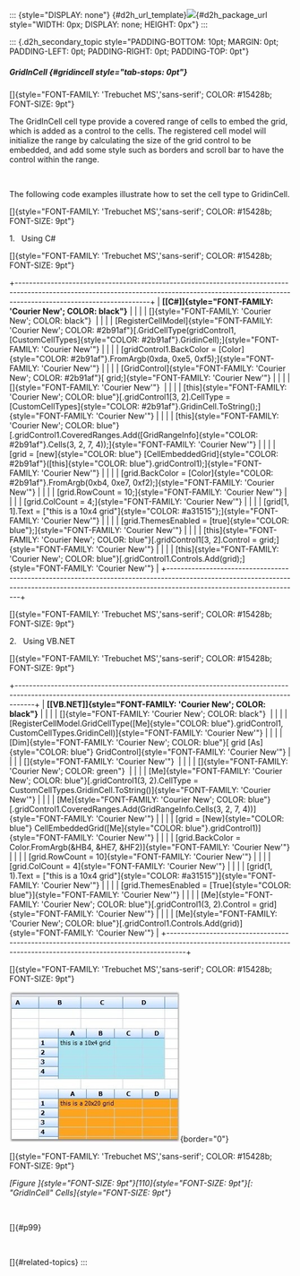 ::: {style="DISPLAY: none"}
[](ms-xhelp:///?Id=d2h_url_template){#d2h_url_template}![](!package_url!){#d2h_package_url style="WIDTH: 0px; DISPLAY: none; HEIGHT: 0px"}
:::

::: {.d2h_secondary_topic style="PADDING-BOTTOM: 10pt; MARGIN: 0pt; PADDING-LEFT: 0pt; PADDING-RIGHT: 0pt; PADDING-TOP: 0pt"}
##### GridInCell {#gridincell style="tab-stops: 0pt"}

[]{style="FONT-FAMILY: 'Trebuchet MS','sans-serif'; COLOR: #15428b; FONT-SIZE: 9pt"} 

The GridInCell cell type provide a covered range of cells to embed the grid, which is added as a control to the cells. The registered cell model will initialize the range by calculating the size of the grid control to be embedded, and add some style such as borders and scroll bar to have the control within the range.

 

The following code examples illustrate how to set the cell type to GridinCell.

[]{style="FONT-FAMILY: 'Trebuchet MS','sans-serif'; COLOR: #15428b; FONT-SIZE: 9pt"} 

1.   Using C#

[]{style="FONT-FAMILY: 'Trebuchet MS','sans-serif'; COLOR: #15428b; FONT-SIZE: 9pt"} 

+-------------------------------------------------------------------------------------------------------------------------------------------------------------------------------------------------+
| **[\[C#\]]{style="FONT-FAMILY: 'Courier New'; COLOR: black"}**                                                                                                                                  |
|                                                                                                                                                                                                 |
| []{style="FONT-FAMILY: 'Courier New'; COLOR: black"}                                                                                                                                            |
|                                                                                                                                                                                                 |
| [RegisterCellModel]{style="FONT-FAMILY: 'Courier New'; COLOR: #2b91af"}[.GridCellType(gridControl1, [CustomCellTypes]{style="COLOR: #2b91af"}.GridinCell);]{style="FONT-FAMILY: 'Courier New'"} |
|                                                                                                                                                                                                 |
| [gridControl1.BackColor = [Color]{style="COLOR: #2b91af"}.FromArgb(0xda, 0xe5, 0xf5);]{style="FONT-FAMILY: 'Courier New'"}                                                                      |
|                                                                                                                                                                                                 |
| [GridControl]{style="FONT-FAMILY: 'Courier New'; COLOR: #2b91af"}[ grid;]{style="FONT-FAMILY: 'Courier New'"}                                                                                   |
|                                                                                                                                                                                                 |
| []{style="FONT-FAMILY: 'Courier New'"}                                                                                                                                                          |
|                                                                                                                                                                                                 |
| [this]{style="FONT-FAMILY: 'Courier New'; COLOR: blue"}[.gridControl1\[3, 2\].CellType = [CustomCellTypes]{style="COLOR: #2b91af"}.GridinCell.ToString();]{style="FONT-FAMILY: 'Courier New'"}  |
|                                                                                                                                                                                                 |
| [this]{style="FONT-FAMILY: 'Courier New'; COLOR: blue"}[.gridControl1.CoveredRanges.Add([GridRangeInfo]{style="COLOR: #2b91af"}.Cells(3, 2, 7, 4));]{style="FONT-FAMILY: 'Courier New'"}        |
|                                                                                                                                                                                                 |
| [grid = [new]{style="COLOR: blue"} [CellEmbeddedGrid]{style="COLOR: #2b91af"}([this]{style="COLOR: blue"}.gridControl1);]{style="FONT-FAMILY: 'Courier New'"}                                   |
|                                                                                                                                                                                                 |
| [grid.BackColor = [Color]{style="COLOR: #2b91af"}.FromArgb(0xb4, 0xe7, 0xf2);]{style="FONT-FAMILY: 'Courier New'"}                                                                              |
|                                                                                                                                                                                                 |
| [grid.RowCount = 10;]{style="FONT-FAMILY: 'Courier New'"}                                                                                                                                       |
|                                                                                                                                                                                                 |
| [grid.ColCount = 4;]{style="FONT-FAMILY: 'Courier New'"}                                                                                                                                        |
|                                                                                                                                                                                                 |
| [grid\[1, 1\].Text = [\"this is a 10x4 grid\"]{style="COLOR: #a31515"};]{style="FONT-FAMILY: 'Courier New'"}                                                                                    |
|                                                                                                                                                                                                 |
| [grid.ThemesEnabled = [true]{style="COLOR: blue"};]{style="FONT-FAMILY: 'Courier New'"}                                                                                                         |
|                                                                                                                                                                                                 |
| [this]{style="FONT-FAMILY: 'Courier New'; COLOR: blue"}[.gridControl1\[3, 2\].Control = grid;]{style="FONT-FAMILY: 'Courier New'"}                                                              |
|                                                                                                                                                                                                 |
| [this]{style="FONT-FAMILY: 'Courier New'; COLOR: blue"}[.gridControl1.Controls.Add(grid);]{style="FONT-FAMILY: 'Courier New'"}                                                                  |
+-------------------------------------------------------------------------------------------------------------------------------------------------------------------------------------------------+

[]{style="FONT-FAMILY: 'Trebuchet MS','sans-serif'; COLOR: #15428b; FONT-SIZE: 9pt"} 

2.   Using VB.NET

[]{style="FONT-FAMILY: 'Trebuchet MS','sans-serif'; COLOR: #15428b; FONT-SIZE: 9pt"} 

+-----------------------------------------------------------------------------------------------------------------------------------------------------------------+
| **[\[VB.NET\]]{style="FONT-FAMILY: 'Courier New'; COLOR: black"}**                                                                                              |
|                                                                                                                                                                 |
| []{style="FONT-FAMILY: 'Courier New'; COLOR: black"}                                                                                                            |
|                                                                                                                                                                 |
| [RegisterCellModel.GridCellType([Me]{style="COLOR: blue"}.gridControl1, CustomCellTypes.GridinCell)]{style="FONT-FAMILY: 'Courier New'"}                        |
|                                                                                                                                                                 |
| [Dim]{style="FONT-FAMILY: 'Courier New'; COLOR: blue"}[ grid [As]{style="COLOR: blue"} GridControl]{style="FONT-FAMILY: 'Courier New'"}                         |
|                                                                                                                                                                 |
| []{style="FONT-FAMILY: 'Courier New'"}                                                                                                                          |
|                                                                                                                                                                 |
| []{style="FONT-FAMILY: 'Courier New'; COLOR: green"}                                                                                                            |
|                                                                                                                                                                 |
| [Me]{style="FONT-FAMILY: 'Courier New'; COLOR: blue"}[.gridControl1(3, 2).CellType = CustomCellTypes.GridinCell.ToString()]{style="FONT-FAMILY: 'Courier New'"} |
|                                                                                                                                                                 |
| [Me]{style="FONT-FAMILY: 'Courier New'; COLOR: blue"}[.gridControl1.CoveredRanges.Add(GridRangeInfo.Cells(3, 2, 7, 4))]{style="FONT-FAMILY: 'Courier New'"}     |
|                                                                                                                                                                 |
| [grid = [New]{style="COLOR: blue"} CellEmbeddedGrid([Me]{style="COLOR: blue"}.gridControl1)]{style="FONT-FAMILY: 'Courier New'"}                                |
|                                                                                                                                                                 |
| [grid.BackColor = Color.FromArgb(&HB4, &HE7, &HF2)]{style="FONT-FAMILY: 'Courier New'"}                                                                         |
|                                                                                                                                                                 |
| [grid.RowCount = 10]{style="FONT-FAMILY: 'Courier New'"}                                                                                                        |
|                                                                                                                                                                 |
| [grid.ColCount = 4]{style="FONT-FAMILY: 'Courier New'"}                                                                                                         |
|                                                                                                                                                                 |
| [grid(1, 1).Text = [\"this is a 10x4 grid\"]{style="COLOR: #a31515"}]{style="FONT-FAMILY: 'Courier New'"}                                                       |
|                                                                                                                                                                 |
| [grid.ThemesEnabled = [True]{style="COLOR: blue"}]{style="FONT-FAMILY: 'Courier New'"}                                                                          |
|                                                                                                                                                                 |
| [Me]{style="FONT-FAMILY: 'Courier New'; COLOR: blue"}[.gridControl1(3, 2).Control = grid]{style="FONT-FAMILY: 'Courier New'"}                                   |
|                                                                                                                                                                 |
| [Me]{style="FONT-FAMILY: 'Courier New'; COLOR: blue"}[.gridControl1.Controls.Add(grid)]{style="FONT-FAMILY: 'Courier New'"}                                     |
+-----------------------------------------------------------------------------------------------------------------------------------------------------------------+

[]{style="FONT-FAMILY: 'Trebuchet MS','sans-serif'; COLOR: #15428b; FONT-SIZE: 9pt"} 

![](ImagesExt/image91_116.jpg){border="0"}

[]{style="FONT-FAMILY: 'Trebuchet MS','sans-serif'; COLOR: #15428b; FONT-SIZE: 9pt"} 

*[Figure ]{style="FONT-SIZE: 9pt"}[110]{style="FONT-SIZE: 9pt"}[: \"GridInCell\" Cells]{style="FONT-SIZE: 9pt"}*

 

[]{#p99} 

 

[]{#related-topics}
:::
